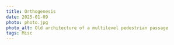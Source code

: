 ```yaml
---
title: Orthogenesis
date: 2025-01-09
photo: photo.jpg
photo_alt: Old architecture of a multilevel pedestrian passage
tags: Misc
---
```

